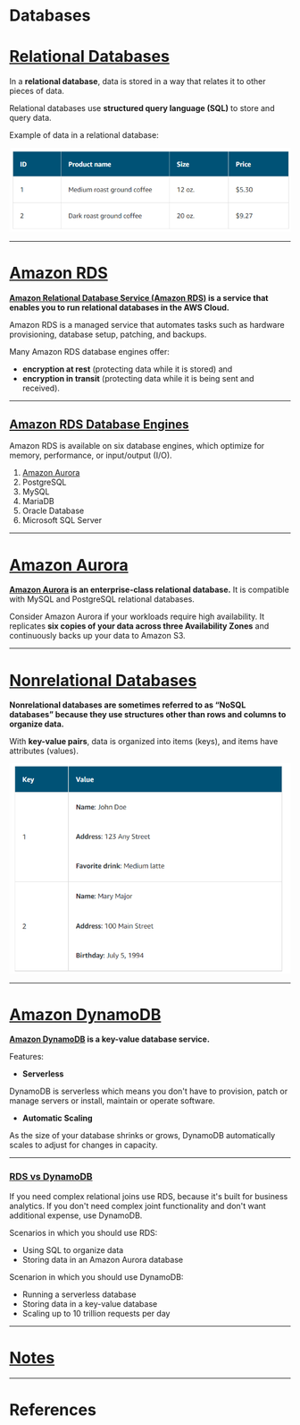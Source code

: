 # Databases

# [Relational Databases](#relational-databases)

In a **relational database**, data is stored in a way that relates it to other pieces of data. 

Relational databases use **structured query language (SQL)** to store and query data.

Example of data in a relational database:

![example](images/relational_db.png "Relational Database Example")

---

# [Amazon RDS](#amazon-rds)

**[Amazon Relational Database Service (Amazon RDS)](https://aws.amazon.com/rds/) is a service that enables you to run relational databases in the AWS Cloud.**

Amazon RDS is a managed service that automates tasks such as hardware provisioning, database setup, patching, and backups. 

Many Amazon RDS database engines offer:
-  **encryption at rest** (protecting data while it is stored) and 
- **encryption in transit** (protecting data while it is being sent and received).

---

## [Amazon RDS Database Engines](#amazon-rds-database-engines)

Amazon RDS is available on six database engines, which optimize for memory, performance, or input/output (I/O). 

1. [Amazon Aurora](#amazon-aurora)
2. PostgreSQL
3. MySQL
4. MariaDB
5. Oracle Database
6. Microsoft SQL Server

---

# [Amazon Aurora](#amazon-aurora)

**[Amazon Aurora](https://aws.amazon.com/rds/aurora/) is an enterprise-class relational database.** It is compatible with MySQL and PostgreSQL relational databases.

Consider Amazon Aurora if your workloads require high availability. It replicates **six copies of your data across three Availability Zones** and continuously backs up your data to Amazon S3.

---

# [Nonrelational Databases](#nonrelational-databases)

**Nonrelational databases are sometimes referred to as “NoSQL databases” because they use structures other than rows and columns to organize data.**

With **key-value pairs**, data is organized into items (keys), and items have attributes (values). 

![example](images/nonrelational_db.png "Nonrelational Database Example")

---

# [Amazon DynamoDB](#amazon-dynamodb)

**[Amazon DynamoDB](https://aws.amazon.com/dynamodb/) is a key-value database service.** 

Features:
- **Serverless** 

DynamoDB is serverless which means you don't have to provision, patch or manage servers or install, maintain or operate software.

- **Automatic Scaling**

As the size of your database shrinks or grows, DynamoDB automatically scales to adjust for changes in capacity.

---

### [RDS vs DynamoDB](#rds-vs-dynamodb)

If you need complex relational joins use RDS, because it's built for business analytics. If you don't need complex joint functionality and don't want additional expense, use DynamoDB. 

Scenarios in which you should use RDS:
- Using SQL to organize data
- Storing data in an Amazon Aurora database

Scenarion in which you should use DynamoDB:
- Running a serverless database
- Storing data in a key-value database
- Scaling up to 10 trillion requests per day

---

# [Notes](#notes)


---

# References